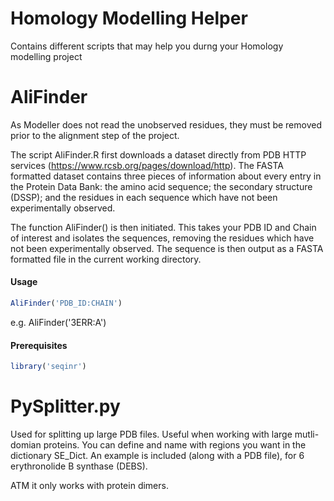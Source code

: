 # Homology Modelling Helper
 Contains different scripts that may help you durng your Homology modelling project

# AliFinder

As Modeller does not read the unobserved residues, they must be removed prior to the alignment step of the project.

The script AliFinder.R first downloads a dataset directly from PDB HTTP services (https://www.rcsb.org/pages/download/http). The FASTA formatted dataset contains three pieces of information about every entry in the Protein Data Bank: the amino acid sequence; the secondary structure (DSSP); and the residues in each sequence which have not been experimentally observed.

The function AliFinder() is then initiated. This takes your PDB ID and Chain of interest and isolates the sequences, removing the residues which have not been experimentally observed. The sequence is then output as a FASTA formatted file in the current working directory.
#### Usage ####
```R
AliFinder('PDB_ID:CHAIN')
```
e.g. AliFinder('3ERR:A')
#### Prerequisites ####
```R
library('seqinr')
```
# PySplitter.py

Used for splitting up large PDB files. Useful when working with large mutli-domian proteins. You can define and name with regions you want in the dictionary SE_Dict. An example is included (along with a PDB file), for 6 erythronolide B synthase (DEBS).

ATM it only works with protein dimers.

